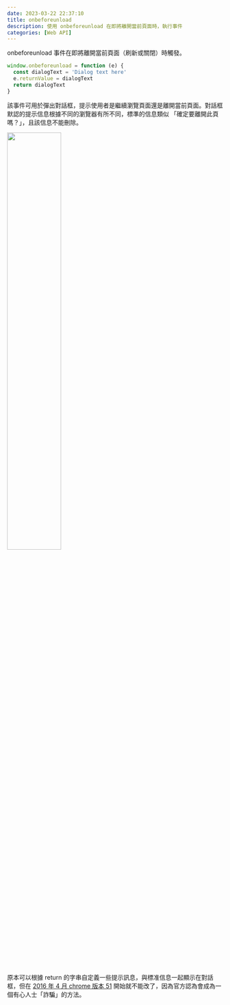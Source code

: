 ```yaml
---
date: 2023-03-22 22:37:10
title: onbeforeunload 
description: 使用 onbeforeunload 在即將離開當前頁面時，執行事件
categories: [Web API]
---
```


onbeforeunload 事件在即將離開當前頁面（刷新或關閉）時觸發。

```javascript
window.onbeforeunload = function (e) {
  const dialogText = 'Dialog text here'
  e.returnValue = dialogText
  return dialogText
}
```

該事件可用於彈出對話框，提示使用者是繼續瀏覽頁面還是離開當前頁面。對話框默認的提示信息根據不同的瀏覽器有所不同，標準的信息類似 「確定要離開此頁嗎？」，且該信息不能刪除。

<img src="https://i.imgur.com/wjf32Dp.png" width="50%" style="marginLeft:auto; marginRight:auto;" />

原本可以根據 return 的字串自定義一些提示訊息，與標准信息一起顯示在對話框，但在 [2016 年 4 月 chrome 版本 51]([https://developer.chrome.com/blog/chrome-51-deprecations/#remove-custom-messages-in-onbeforeunload-dialogs](https://developer.chrome.com/blog/chrome-51-deprecations/#remove-custom-messages-in-onbeforeunload-dialogs)) 開始就不能改了，因為官方認為會成為一個有心人士「詐騙」的方法。
